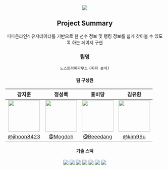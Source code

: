 <div align="center">
	
<img src="https://capsule-render.vercel.app/api?type=waving&color=auto&height=200&section=header&text=FionFow&fontSize=90" />

<h2>Project Summary</h2>
피파온라인4 유저데이터를 기반으로 한 선수 정보 및 랭킹 정보를 쉽게 찾아볼 수 있도록 하는 페이지 구현

<h3>팀명</h3>
<code>노스트라피파무스</code>
<code>(피파 분석)</code>

<h4>팀 구성원</h4>

| 강지훈 | 정성록 | 홍비당 | 김유환 |
|:----------------------------------------------:|:----------------------------------------------------:|:------------------------------------:|:----------------------------------------:|
| <img src="https://user-images.githubusercontent.com/131742208/236715131-943a72e6-bb16-4d93-b773-e54748be02ea.png" width="100" /> | <img src="https://user-images.githubusercontent.com/131742208/236714509-277f8a15-5e70-49bd-a9a9-d9eb4ec7a530.png" width="100" /> | <img src="https://user-images.githubusercontent.com/131742208/236713825-46ad0903-d3db-4162-b0cd-6b8b5096b572.png" width="100" />| <img src="https://user-images.githubusercontent.com/131742208/236715680-947f9864-2af7-4aa7-8f3b-0e72f62256d6.png" width="100"/> |
| [@jihoon8423](https://github.com/jihoon8423) | [@Mogdoh](https://github.com/Mogdoh) | [@Beeedang](https://github.com/Beeedang) | [@kim99u](https://github.com/kim99u) |

<h4>기술 스택</h4>
	   <img src="https://img.shields.io/badge/React-61DAFB?style=flat&logo=React&logoColor=white"/>
     <img src="https://img.shields.io/badge/TypeScript-3178C6?style=flat&logo=TypeScript&logoColor=white"/>
      <img src="https://img.shields.io/badge/Bootstrap-7952B3?style=flat&logo=Bootstrap&logoColor=white"/>
      <img src="https://img.shields.io/badge/MariaDB-003545?style=flat&logo=MariaDB&logoColor=white"/>
      <img src="https://img.shields.io/badge/JavaScript-F7DF1E?style=flat&logo=JavaScript&logoColor=white"/>
      <img src="https://img.shields.io/badge/Python-3776AB?style=flat&logo=Python&logoColor=white"/>
      <img src="https://img.shields.io/badge/Node.js-339933?style=flat&logo=Node.js&logoColor=white"/>

      
      
      
      
